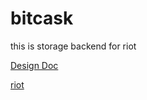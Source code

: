 # bitcask
this is storage backend  for riot

[Design Doc](https://github.com/laohanlinux/bitcask/blob/master/doc/doc.md)

[riot](https://github.com/laohanlinux/riot)
